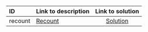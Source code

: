 | ID | Link to description | Link to solution |
|:---|:---|:---:|
| recount | [Recount](https://open.kattis.com/problems/recount) | [Solution](https://github.com/versenyi98/leetcode-solutions/tree/main/solutions/Recount)|
